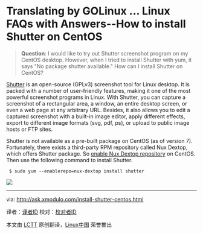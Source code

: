 Translating by GOLinux ...
Linux FAQs with Answers--How to install Shutter on CentOS
================================================================================
> **Question**: I would like to try out Shutter screenshot program on my CentOS desktop. However, when I tried to install Shutter with yum, it says "No package shutter available." How can I install Shutter on CentOS? 

[Shutter][1] is an open-source (GPLv3) screenshot tool for Linux desktop. It is packed with a number of user-friendly features, making it one of the most powerful screenshot programs in Linux. With Shutter, you can capture a screenshot of a rectangular area, a window, an entire desktop screen, or even a web page at any arbitrary URL. Besides, it also allows you to edit a captured screenshot with a built-in image editor, apply different effects, export to different image formats (svg, pdf, ps), or upload to public image hosts or FTP sites.

Shutter is not available as a pre-built package on CentOS (as of version 7). Fortunately, there exists a third-party RPM repository called Nux Dextop, which offers Shutter package. So [enable Nux Dextop repository][2] on CentOS. Then use the following command to install Shutter.

     $ sudo yum --enablerepo=nux-dextop install shutter 

![](https://farm4.staticflickr.com/3876/14986638615_6501a68527_z.jpg)

--------------------------------------------------------------------------------

via: http://ask.xmodulo.com/install-shutter-centos.html

译者：[译者ID](https://github.com/译者ID)
校对：[校对者ID](https://github.com/校对者ID)

本文由 [LCTT](https://github.com/LCTT/TranslateProject) 原创翻译，[Linux中国](http://linux.cn/) 荣誉推出

[1]:http://shutter-project.org/
[2]:http://ask.xmodulo.com/enable-nux-dextop-repository-centos-rhel.html

